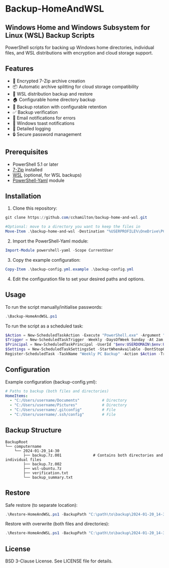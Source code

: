 # Backup-HomeAndWSL

## Windows Home and Windows Subsystem for Linux (WSL) Backup Scripts

PowerShell scripts for backing up Windows home directories, individual files, and WSL distributions with encryption and cloud storage support.

## Features

- 🔐 Encrypted 7-Zip archive creation
- 📦 Automatic archive splitting for cloud storage compatibility
- 🐧 WSL distribution backup and restore
- 🏠 Configurable home directory backup
- 🔄 Backup rotation with configurable retention
- ✅ Backup verification
- 📧 Email notifications for errors
- 🔔 Windows toast notifications
- 📝 Detailed logging
- 🔒 Secure password management

## Prerequisites

- PowerShell 5.1 or later
- [7-Zip](https://www.7-zip.org/) installed
- [WSL](https://learn.microsoft.com/en-us/windows/wsl/install) (optional, for WSL backups)
- [PowerShell-Yaml](https://github.com/cloudbase/powershell-yaml) module

## Installation

1. Clone this repository:

``` powershell
git clone https://github.com/cchamilton/backup-home-and-wsl.git

#Optional: move to a directory you want to keep the files in
Move-Item .\backup-home-and-wsl -Destination "%USERPROFILE%\OneDrive\PCBackup\scripts"
```

2. Import the PowerShell-Yaml module:

``` powershell
Import-Module powershell-yaml -Scope CurrentUser
```

3. Copy the example configuration:

``` powershell
Copy-Item .\backup-config.yml.example .\backup-config.yml
```

4. Edit the configuration file to set your desired paths and options.

## Usage

To run the script manually/initialise passwords:

``` powershell
.\Backup-HomeAndWSL.ps1
```

To run the script as a scheduled task:

``` powershell
$Action = New-ScheduledTaskAction -Execute "PowerShell.exe" -Argument "-NoProfile -ExecutionPolicy Bypass -File `"$PWD\Backup-HomeAndWSL.ps1`""
$Trigger = New-ScheduledTaskTrigger -Weekly -DaysOfWeek Sunday -At 2am
$Principal = New-ScheduledTaskPrincipal -UserId "$env:USERDOMAIN\$env:USERNAME" -LogonType Password -RunLevel Highest
$Settings = New-ScheduledTaskSettingsSet -StartWhenAvailable -DontStopOnIdleEnd -AllowStartIfOnBatteries -DontStopIfGoingOnBatteries
Register-ScheduledTask -TaskName "Weekly PC Backup" -Action $Action -Trigger $Trigger -Principal $Principal -Settings $Settings -Description "Weekly backup of home directory and WSL distributions to OneDrive"
```

## Configuration

Example configuration (backup-config.yml):

```yaml
# Paths to backup (both files and directories)
HomeItems:
  - "C:/Users/username/Documents"          # Directory
  - "C:/Users/username/Pictures"           # Directory
  - "C:/Users/username/.gitconfig"         # File
  - "C:/Users/username/.ssh/config"        # File
```

## Backup Structure

```
BackupRoot
└── computername
    └── 2024-01-20_14-30
        ├── backup.7z.001              # Contains both directories and individual files
        ├── backup.7z.002
        ├── wsl-ubuntu.7z
        ├── verification.txt
        └── backup_summary.txt
```

## Restore

Safe restore (to separate location):

```powershell
.\Restore-HomeAndWSL.ps1 -BackupPath "C:\path\to\backup\2024-01-20_14-30"
```

Restore with overwrite (both files and directories):

```powershell
.\Restore-HomeAndWSL.ps1 -BackupPath "C:\path\to\backup\2024-01-20_14-30" -OverwriteHomeDirectories
```

## License

BSD 3-Clause License. See LICENSE file for details.
